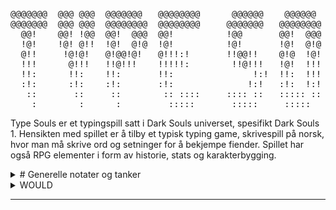 <pre>@@@@@@@  @@@ @@@  @@@@@@@   @@@@@@@@      @@@@@@    @@@@@@   @@@  @@@  @@@        @@@@@@   
@@@@@@@  @@@ @@@  @@@@@@@@  @@@@@@@@     @@@@@@@   @@@@@@@@  @@@  @@@  @@@       @@@@@@@   
  @@!    @@! !@@  @@!  @@@  @@!          !@@       @@!  @@@  @@!  @@@  @@!       !@@       
  !@!    !@! @!!  !@!  @!@  !@!          !@!       !@!  @!@  !@!  @!@  !@!       !@!       
  @!!     !@!@!   @!@@!@!   @!!!:!       !!@@!!    @!@  !@!  @!@  !@!  @!!       !!@@!!    
  !!!      @!!!   !!@!!!    !!!!!:        !!@!!!   !@!  !!!  !@!  !!!  !!!        !!@!!!   
  !!:      !!:    !!:       !!:               !:!  !!:  !!!  !!:  !!!  !!:            !:!  
  :!:      :!:    :!:       :!:              !:!   :!:  !:!  :!:  !:!   :!:          !:!   
   ::       ::     ::        :: ::::     :::: ::   ::::: ::  ::::: ::   :: ::::  :::: ::   
    :        :      :         :::::       :::::     :::::     ::::::     :::::    :::::</pre>
Type Souls er et typingspill satt i Dark Souls universet, spesifikt Dark Souls 1. Hensikten med spillet er å tilby et typisk typing game, skrivespill på norsk, hvor man må skrive ord og setninger for å bekjempe fiender. Spillet har også RPG elementer i form av historie, stats og karakterbygging.

<details><summary># Generelle notater og tanker</summary>
<ul>
<li>- Bruke spectreconsole til grafikk</li>
<li>- Combat består av å skrive ord rett og fort</li>
<li>- Combat gir exp, ikke drops</li>
<li>- Exp kan brukes til å levle opp med</li>
<li>- Liste opp map som et hierarki-tre</li>
<li>- Områder skal kunne gjenspilles, dvs man kan farme exp ved å bevege seg mellom bonfires</li>
<li>- Bosser respawner IKKE</li>
</ul>
### Stats!

| Strength | Økt damage |
| --- | --- |
| Intellect | Mer tid til å skrive |
| Endurance | Økt HP |
| Faith | Øker maxhp når du ikke er human, gir sjanse for ressurection |
| Humanity | Av eller på. Ikke human gjør så du bare får 50% max hp, men er du human åpner det opp for invasions, som gjør at du må sloss mot flere fiender på vei til steder |
| Level | Flat bonus til alle stats per level |

Humanity kan fåes tilbake ved å drepe bosser. 

![Mind Map (1).jpg](Type%20Souls%208c7ad71f30c142838a629d56a741af1c/Mind_Map_(1).jpg)

Kartet består av en forenklet versjon av Dark Souls 1 mappet.
</details>


<details><summary>WOULD</summary>
  <details><summary>Walk through it</summary><blockquote>
    Et tekstbasert konsollspill satt til Dark Souls 1

Spilleren blir møtt av login screen, hvor spiller kan velge å starte nytt spill eller fortsette et påbegynt. Data lagres LOKALT til å begynne med, database utforskes

Starter man nytt spill vil du gå inn i en create character screen hvor du velger klasse og navn på karakteren. Klasser å velge mellom og deres bonuser er:

| Warrior/Kriger | Strength |
| --- | --- |
| Knight/Ridder | Endurance |
| Cleric/Troende | Faith |
| Sorcerer/Trollmann | Intellect |

Etter å ha laget karakter vil spilleren starte fra første “bonfire”, bål/lagringsplass.  disse bonfirene er rasteplasser hvor man gjør alle valg. Her kan du:

- Se på kartet, bestemme deg for hvor du skal gå
- Fylle opp healingflaskene dine
- Endre på utstyret, bytte våpen etc
- Lagre spillet
- Levle opp

Selve gameplayet vil skje når spilleren beveger seg fra en bonfire til en annen. 

Når spilleren beveger seg vil en funksjon kjøre for å se hvor mange fiender en må sloss mot før man er fremme. 5-10 stykker vil være normalt, pluss en invasjon hvis man er så uheldig. Mellom hver fiende vil man kunne få muligheten til å dra tilbake til forrige bonfire, men man mister da all progresjon til neste område og må sloss mot alle fiendene på nytt. Hvis området man går til har en boss vil man først måtte ta alle fiendene og så sloss mot bossen uten å kunne raste. Slår man bossen vil man få masse exp og også låse opp neste område. Bosser og områder er fargekodet, så en GRØNN boss vil låse opp GRØNNE områder. Levler man opp vil man få en liten bonus til alle attributter, og man vil også få  5 attributtpoeng man kan sette i hvem av statsene man vil. I Firelink Shrine vil man kunne få muligheten til å “respecce”, det vil si at man fjerner alle attributtpoeng man har satt ut for å kunne sette dem ut igjen der man ønsker.

Spillet er ferdig når spilleren har tatt siste boss, som befinner seg i Kiln of the First Flame, og for å komme seg dit må man ta bossen i Dukes Archives.
  </blockquote></details>
  
 <details><summary>Open up the requirements</summary><blockquote>
   
 
Open up the requirements

Hva har jeg behov for i dette spillet?

- Spectre Console for grafikk og funksjonalitet, spesifikt dele opp konsollen i bolker, vise graf for helse for spiller og fiender, tegne kart
- Hovedfunksjon for inputvalidation
- En form for lagringsløsning offline og lokalt, skrive til og lese fra fil
- Formler for damage og stats
- Arrow key menu, velge menyvalg ved å bruke piltaster eller WASD.
- En stabil timer for hvor lang tid man har på å skrive inn riktig ord i combat
   
 </blockquote></details>
  <details><summary>Ui design</summary><blockquote>
    
![Screenshot_6.png](Type%20Souls%208c7ad71f30c142838a629d56a741af1c/Screenshot_6.png)

Start game screen, denne skjermen er det spilleren møter ved spillstart.

![Screenshot_5.png](Type%20Souls%208c7ad71f30c142838a629d56a741af1c/Screenshot_5.png)

Ui for combat

![Screenshot_7.png](Type%20Souls%208c7ad71f30c142838a629d56a741af1c/Screenshot_7.png)

Spilleren har her kommet til en bonfire og har her flere muligheter for hva den kan gjøre
 </blockquote></details>
  
   <details><summary>Logic design</summary><blockquote>
Logic design
 </blockquote></details>
  
   <details><summary>Data design</summary><blockquote>
     Data design
 </blockquote></details>

</details>


---
